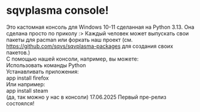 # sqvplasma console!


 Это кастомная консоль для Windows 10-11 сделанная на Python 3.13. 
 Она сделана просто по приколу :>
Каждый человек может выпускать свои пакеты для pacman или форкать наш проект   (см. https://github.com/sqvs/sqvplasma-packages для создания своих пакетов.)           
        С помощью нашей консоли, например, вы можете:              
   Использовать команды Python                 
      Устанавливать приложения:             
      app install firefox             
      Или например:            
        app install steam          
          (да, так можно у нас в консоли)
       17.06.2025 Первый пре-релиз состоялся!

